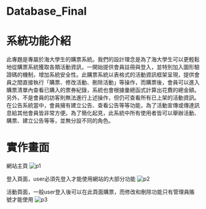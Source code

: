 # Database_Final

# 系統功能介紹
此專題是專屬於海大學生的購票系統。我們的設計理念是為了海大學生可以更輕鬆地從購票系統獲取各類活動資訊，一開始提供會員註冊與登入，並特別加入圖形驗證碼的機制，增加系統安全性。此購票系統以表格式的活動資訊框架呈現，提供會員之間直接執行「購票、修改活動、刪除活動」等操作，而購票後，會員可以進入購票清單內查看已購入的票券紀錄，系統也會根據彙總函式計算出花費的總金額。另外，不是會員的訪客則無法進行上述操作，但仍可查看所有已上架的活動資訊。在公告系統當中，會員擁有建立公告、查看公告等等功能，為了活動宣傳或傳達訊息給其他會員皆非常方便。為了簡化起見，此系統中所有使用者皆可以舉辦活動、購票、建立公告等等，並無分設不同的角色。


# 實作畫面

網站主頁
![p1](https://user-images.githubusercontent.com/46217270/153707985-bf86cbd1-c65f-43f1-9b63-897a3b426c8f.PNG)

登入頁面，user必須先登入才能使用網站的大部分功能
![p2](https://user-images.githubusercontent.com/46217270/153707987-0faf1deb-bd65-4308-abe2-9a6dad67cbe6.PNG)

活動頁面，一般user登入後可以在此頁面購票，而修改和刪除功能只有管理員賬號才能使用
![p3](https://user-images.githubusercontent.com/46217270/153707989-addf1ac1-70eb-4620-8992-fc705392f257.PNG)
